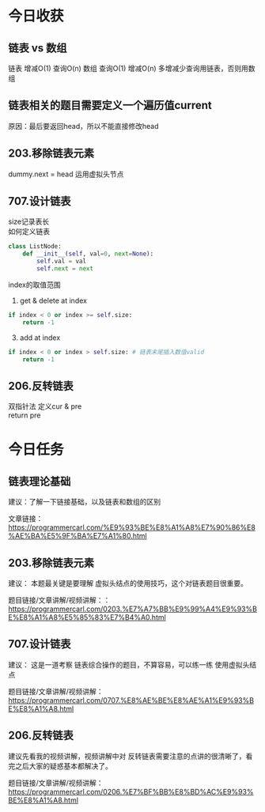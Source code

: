 # 今日收获
## 链表 vs 数组
链表 增减O(1) 查询O(n)
数组 查询O(1) 增减O(n)
多增减少查询用链表，否则用数组

## 链表相关的题目需要定义一个遍历值current
原因：最后要返回head，所以不能直接修改head

## 203.移除链表元素 
dummy.next = head 运用虚拟头节点

## 707.设计链表
size记录表长  
如何定义链表
```python
class ListNode:
    def __init__(self, val=0, next=None):
        self.val = val
        self.next = next
```
index的取值范围
1. get & delete at index
```python
if index < 0 or index >= self.size: 
    return -1
```
3. add at index
```python
if index < 0 or index > self.size: # 链表末尾插入数值valid
    return -1
```

## 206.反转链表
双指针法 定义cur & pre  
return pre

# 今日任务 

## 链表理论基础 

建议：了解一下链接基础，以及链表和数组的区别 

文章链接：https://programmercarl.com/%E9%93%BE%E8%A1%A8%E7%90%86%E8%AE%BA%E5%9F%BA%E7%A1%80.html

## 203.移除链表元素  

建议： 本题最关键是要理解 虚拟头结点的使用技巧，这个对链表题目很重要。

题目链接/文章讲解/视频讲解：：https://programmercarl.com/0203.%E7%A7%BB%E9%99%A4%E9%93%BE%E8%A1%A8%E5%85%83%E7%B4%A0.html

## 707.设计链表  

建议： 这是一道考察 链表综合操作的题目，不算容易，可以练一练 使用虚拟头结点

题目链接/文章讲解/视频讲解：https://programmercarl.com/0707.%E8%AE%BE%E8%AE%A1%E9%93%BE%E8%A1%A8.html

## 206.反转链表 

建议先看我的视频讲解，视频讲解中对 反转链表需要注意的点讲的很清晰了，看完之后大家的疑惑基本都解决了。

题目链接/文章讲解/视频讲解：https://programmercarl.com/0206.%E7%BF%BB%E8%BD%AC%E9%93%BE%E8%A1%A8.html 

